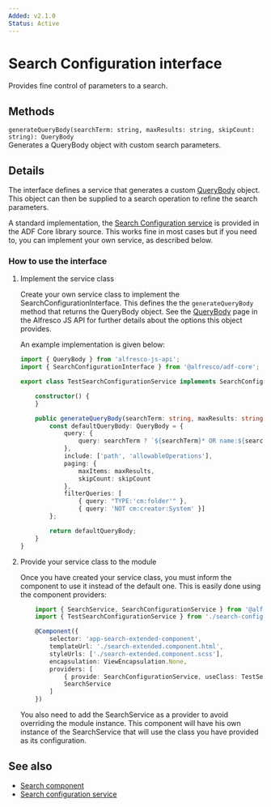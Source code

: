```yaml
---
Added: v2.1.0
Status: Active
---
```

# Search Configuration interface

Provides fine control of parameters to a search.

## Methods

`generateQueryBody(searchTerm: string, maxResults: string, skipCount: string): QueryBody`<br/>
Generates a QueryBody object with custom search parameters.

## Details

The interface defines a service that generates a custom
[QueryBody](https://github.com/Alfresco/alfresco-js-api/blob/1.6.0/src/alfresco-search-rest-api/docs/QueryBody.md)
object. This object can then be supplied to a search operation to refine the search parameters.

A standard implementation, the
[Search Configuration service](search-configuration.service.md) is provided in the ADF Core library
source. This works fine in most cases but if you need to, you can implement your own service, as
described below.

### How to use the interface

1.  Implement the service class

    Create your own service class to implement the SearchConfigurationInterface. This defines the
    the `generateQueryBody` method that returns the QueryBody object. See the
    [QueryBody](https://github.com/Alfresco/alfresco-js-api/blob/1.6.0/src/alfresco-search-rest-api/docs/QueryBody.md)
    page in the Alfresco JS API for further details about the options this object provides.

    An example implementation is given below:

    ```ts
    import { QueryBody } from 'alfresco-js-api';
    import { SearchConfigurationInterface } from '@alfresco/adf-core';

    export class TestSearchConfigurationService implements SearchConfigurationInterface {

        constructor() {
        }

        public generateQueryBody(searchTerm: string, maxResults: string, skipCount: string): QueryBody {
            const defaultQueryBody: QueryBody = {
                query: {
                    query: searchTerm ? `${searchTerm}* OR name:${searchTerm}*` : searchTerm
                },
                include: ['path', 'allowableOperations'],
                paging: {
                    maxItems: maxResults,
                    skipCount: skipCount
                },
                filterQueries: [
                    { query: "TYPE:'cm:folder'" },
                    { query: 'NOT cm:creator:System' }]
            };

            return defaultQueryBody;
        }
    }
    ```

2.  Provide your service class to the module

    Once you have created your service class, you must inform the component to use it instead
    of the default one. This is easily done using the component providers:

    ```ts
        import { SearchService, SearchConfigurationService } from '@alfresco/adf-core';
        import { TestSearchConfigurationService } from './search-config-test.service';

        @Component({
            selector: 'app-search-extended-component',
            templateUrl: './search-extended.component.html',
            styleUrls: ['./search-extended.component.scss'],
            encapsulation: ViewEncapsulation.None,
            providers: [
                { provide: SearchConfigurationService, useClass: TestSearchConfigurationService },
                SearchService
            ]
        })
    ```

    You also need to add the SearchService as a provider to avoid overriding the module instance. This component will have his own instance of the SearchService that will use the class you have provided
    as its configuration.

## See also

-   [Search component](../content-services/search.component.md)
-   [Search configuration service](search-configuration.service.md)
